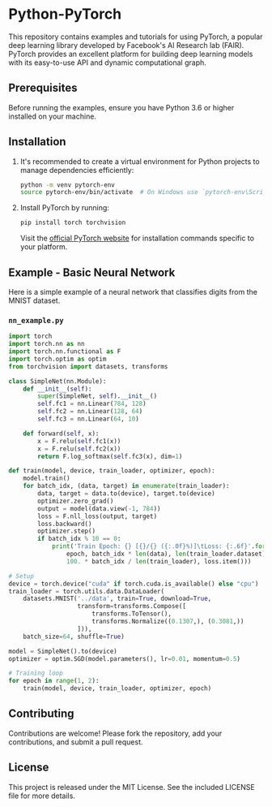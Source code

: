 # Python-PyTorch

This repository contains examples and tutorials for using PyTorch, a popular deep learning library developed by Facebook's AI Research lab (FAIR). PyTorch provides an excellent platform for building deep learning models with its easy-to-use API and dynamic computational graph.

## Prerequisites

Before running the examples, ensure you have Python 3.6 or higher installed on your machine.

## Installation

1. It's recommended to create a virtual environment for Python projects to manage dependencies efficiently:

   ```bash
   python -m venv pytorch-env
   source pytorch-env/bin/activate  # On Windows use `pytorch-env\Scripts\activate`
   ```

2. Install PyTorch by running:

   ```bash
   pip install torch torchvision
   ```

   Visit the [official PyTorch website](https://pytorch.org/get-started/locally/) for installation commands specific to your platform.

## Example - Basic Neural Network

Here is a simple example of a neural network that classifies digits from the MNIST dataset.

### `nn_example.py`

```python
import torch
import torch.nn as nn
import torch.nn.functional as F
import torch.optim as optim
from torchvision import datasets, transforms

class SimpleNet(nn.Module):
    def __init__(self):
        super(SimpleNet, self).__init__()
        self.fc1 = nn.Linear(784, 128)
        self.fc2 = nn.Linear(128, 64)
        self.fc3 = nn.Linear(64, 10)

    def forward(self, x):
        x = F.relu(self.fc1(x))
        x = F.relu(self.fc2(x))
        return F.log_softmax(self.fc3(x), dim=1)

def train(model, device, train_loader, optimizer, epoch):
    model.train()
    for batch_idx, (data, target) in enumerate(train_loader):
        data, target = data.to(device), target.to(device)
        optimizer.zero_grad()
        output = model(data.view(-1, 784))
        loss = F.nll_loss(output, target)
        loss.backward()
        optimizer.step()
        if batch_idx % 10 == 0:
            print('Train Epoch: {} [{}/{} ({:.0f}%)]\tLoss: {:.6f}'.format(
                epoch, batch_idx * len(data), len(train_loader.dataset),
                100. * batch_idx / len(train_loader), loss.item()))

# Setup
device = torch.device("cuda" if torch.cuda.is_available() else "cpu")
train_loader = torch.utils.data.DataLoader(
    datasets.MNIST('../data', train=True, download=True,
                   transform=transforms.Compose([
                       transforms.ToTensor(),
                       transforms.Normalize((0.1307,), (0.3081,))
                   ])),
    batch_size=64, shuffle=True)

model = SimpleNet().to(device)
optimizer = optim.SGD(model.parameters(), lr=0.01, momentum=0.5)

# Training loop
for epoch in range(1, 2):
    train(model, device, train_loader, optimizer, epoch)
```

## Contributing

Contributions are welcome! Please fork the repository, add your contributions, and submit a pull request.

## License

This project is released under the MIT License. See the included LICENSE file for more details.
